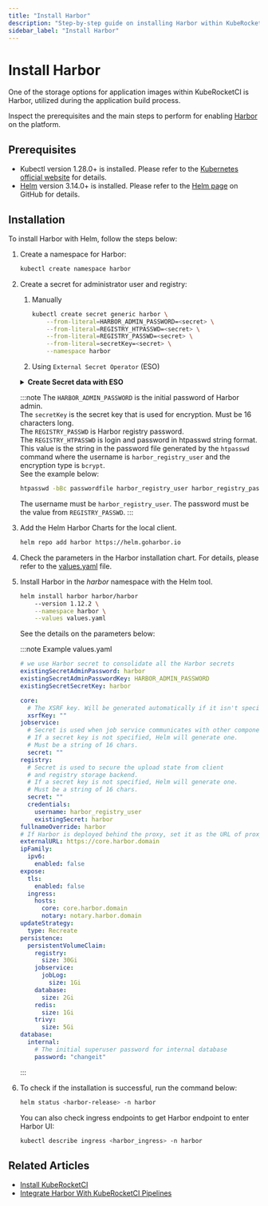 ```yaml
---
title: "Install Harbor"
description: "Step-by-step guide on installing Harbor within KubeRocketCI for secure and efficient application image storage during the build process."
sidebar_label: "Install Harbor"
---
```

<!-- markdownlint-disable MD025 -->

# Install Harbor

<head>
  <link rel="canonical" href="https://docs.kuberocketci.io/docs/operator-guide/artifacts-management/harbor-installation" />
</head>

One of the storage options for application images within KubeRocketCI is Harbor, utilized during the application build process.

Inspect the prerequisites and the main steps to perform for enabling [Harbor](https://goharbor.io/docs/2.8.0/) on the platform.

## Prerequisites

* Kubectl version 1.28.0+ is installed. Please refer to the [Kubernetes official website](https://kubernetes.io/releases/download/) for details.
* [Helm](https://helm.sh) version 3.14.0+ is installed. Please refer to the [Helm page](https://github.com/helm/helm/releases) on GitHub for details.

## Installation

To install Harbor with Helm, follow the steps below:

1. Create a namespace for Harbor:

    ```bash
    kubectl create namespace harbor
    ```

2. Create a secret for administrator user and registry:

    1. Manually

        ```bash
        kubectl create secret generic harbor \
            --from-literal=HARBOR_ADMIN_PASSWORD=<secret> \
            --from-literal=REGISTRY_HTPASSWD=<secret> \
            --from-literal=REGISTRY_PASSWD=<secret> \
            --from-literal=secretKey=<secret> \
            --namespace harbor
        ```

    2. Using `External Secret Operator` (ESO)

      <details>
      <summary><b>Create Secret data with ESO</b></summary>
        ```yaml
        apiVersion: external-secrets.io/v1beta1
        kind: ExternalSecret
        metadata:
          name: harbor
          namespace: harbor
        spec:
          refreshInterval: 1h
          secretStoreRef:
            kind: SecretStore
            name: aws-parameterstore
        data:
        - secretKey: HARBOR_ADMIN_PASSWORD
          remoteRef:
            conversionStrategy: Default
            decodingStrategy: None
            key: /control-plane/deploy-secrets
            property: harbor.HARBOR_ADMIN_PASSWORD
        - secretKey: secretKey
          remoteRef:
            conversionStrategy: Default
            decodingStrategy: None
            key: /control-plane/deploy-secrets
            property: harbor.secretKey
        - secretKey: REGISTRY_HTPASSWD
          remoteRef:
            conversionStrategy: Default
            decodingStrategy: None
            key: /control-plane/deploy-secrets
            property: harbor.REGISTRY_HTPASSWD
        - secretKey: REGISTRY_PASSWD
          remoteRef:
            conversionStrategy: Default
            decodingStrategy: None
            key: /control-plane/deploy-secrets
            property: harbor.REGISTRY_PASSWD
        ```
      </details>

    :::note
      The `HARBOR_ADMIN_PASSWORD` is the initial password of Harbor admin.<br />
      The `secretKey` is the secret key that is used for encryption. Must be 16 characters long.<br />
      The `REGISTRY_PASSWD` is Harbor registry password.<br />
      The `REGISTRY_HTPASSWD` is login and password in htpasswd string format. This value is the string in the password
      file generated by the `htpasswd` command where the username is `harbor_registry_user` and the encryption type
      is `bcrypt`.<br />
      See the example below:

      ```bash
      htpasswd -bBc passwordfile harbor_registry_user harbor_registry_password
      ```

      The username must be `harbor_registry_user`.
      The password must be the value from `REGISTRY_PASSWD`.
    :::

3. Add the Helm Harbor Charts for the local client.

    ```bash
    helm repo add harbor https://helm.goharbor.io
    ```

4. Check the parameters in the Harbor installation chart. For details, please refer to
the [values.yaml](https://github.com/goharbor/harbor-helm/blob/master/values.yaml) file.

5. Install Harbor in the _harbor_ namespace with the Helm tool.

    ```bash
    helm install harbor harbor/harbor
        --version 1.12.2 \
        --namespace harbor \
        --values values.yaml
    ```

    See the details on the parameters below:

    :::note Example values.yaml

      ```yaml
      # we use Harbor secret to consolidate all the Harbor secrets
      existingSecretAdminPassword: harbor
      existingSecretAdminPasswordKey: HARBOR_ADMIN_PASSWORD
      existingSecretSecretKey: harbor

      core:
        # The XSRF key. Will be generated automatically if it isn't specified
        xsrfKey: ""
      jobservice:
        # Secret is used when job service communicates with other components.
        # If a secret key is not specified, Helm will generate one.
        # Must be a string of 16 chars.
        secret: ""
      registry:
        # Secret is used to secure the upload state from client
        # and registry storage backend.
        # If a secret key is not specified, Helm will generate one.
        # Must be a string of 16 chars.
        secret: ""
        credentials:
          username: harbor_registry_user
          existingSecret: harbor
      fullnameOverride: harbor
      # If Harbor is deployed behind the proxy, set it as the URL of proxy
      externalURL: https://core.harbor.domain
      ipFamily:
        ipv6:
          enabled: false
      expose:
        tls:
          enabled: false
        ingress:
          hosts:
            core: core.harbor.domain
            notary: notary.harbor.domain
      updateStrategy:
        type: Recreate
      persistence:
        persistentVolumeClaim:
          registry:
            size: 30Gi
          jobservice:
            jobLog:
              size: 1Gi
          database:
            size: 2Gi
          redis:
            size: 1Gi
          trivy:
            size: 5Gi
      database:
        internal:
          # The initial superuser password for internal database
          password: "changeit"
      ```

      :::

6. To check if the installation is successful, run the command below:

    ```bash
    helm status <harbor-release> -n harbor
    ```

    You can also check ingress endpoints to get Harbor endpoint to enter Harbor UI:

    ```bash
    kubectl describe ingress <harbor_ingress> -n harbor
    ```

## Related Articles

* [Install KubeRocketCI](../install-kuberocketci.md)
* [Integrate Harbor With KubeRocketCI Pipelines](../artifacts-management/harbor-integration.md)
